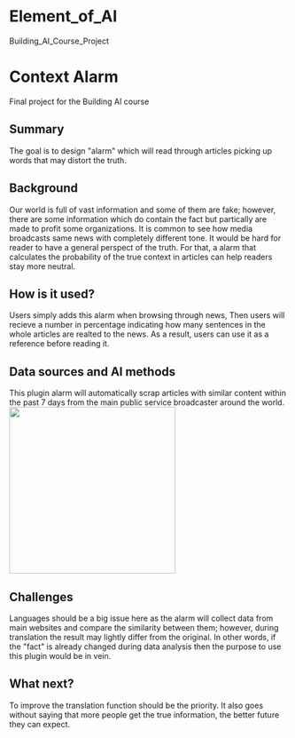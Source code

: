 # Element_of_AI
Building_AI_Course_Project

# Context Alarm

Final project for the Building AI course

## Summary

The goal is to design "alarm" which will read through articles picking up words that may distort the truth.  


## Background

Our world is full of vast information and some of them are fake; however, there are some information which do contain the fact but partically are made to profit some organizations. It is common to see how media broadcasts same news with completely different tone. It would be hard for reader to have a general perspect of the truth. For that, a alarm that calculates the probability of the true context in articles can help readers stay more neutral. 


## How is it used?

Users simply adds this alarm when browsing through news, Then users will recieve a number in percentage indicating how many sentences in the whole articles are realted to the news. As a result, users can use it as a reference before reading it.


## Data sources and AI methods
This plugin alarm will automatically scrap articles with similar content within the past 7 days from the main public service broadcaster around the world. 
<img src="https://github.com/codeselbst/Element_of_AI/issues/1#issue-774826112" width="300">
## Challenges

Languages should be a big issue here as the alarm will collect data from main websites and compare the similarity between them; however, during translation the result may lightly differ from the original. In other words, if the "fact" is already changed during data analysis then the purpose to use this plugin would be in vein. 

## What next?

To improve the translation function should be the priority.  It also goes without saying that more people get the true information, the better future they can expect.



